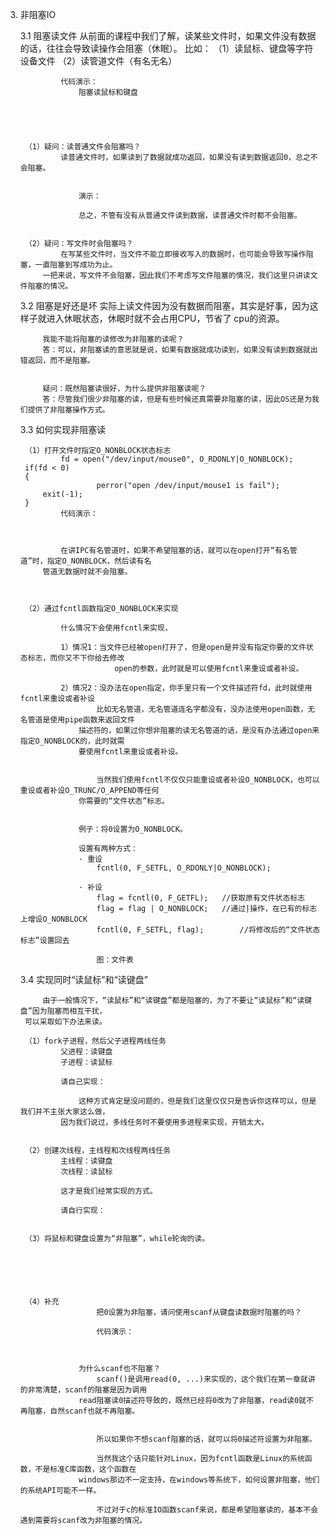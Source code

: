 3. 非阻塞IO
	
	3.1 阻塞读文件
			从前面的课程中我们了解，读某些文件时，如果文件没有数据的话，往往会导致读操作会阻塞（休眠）。
		比如：
		（1）读鼠标、键盘等字符设备文件
		（2）读管道文件（有名无名）
			
				代码演示：
					阻塞读鼠标和键盘
			
		
		
		
		
		（1）疑问：读普通文件会阻塞吗？
				读普通文件时，如果读到了数据就成功返回，如果没有读到数据返回0，总之不会阻塞。
			
			
					演示：
				
					总之，不管有没有从普通文件读到数据，读普通文件时都不会阻塞。
		
		
		（2）疑问：写文件时会阻塞吗？
				在写某些文件时，当文件不能立即接收写入的数据时，也可能会导致写操作阻塞，一直阻塞到写成功为止。
			一把来说，写文件不会阻塞，因此我们不考虑写文件阻塞的情况，我们这里只讲读文件阻塞的情况。
		
		
		
	3.2 阻塞是好还是坏
			实际上读文件因为没有数据而阻塞，其实是好事，因为这样子就进入休眠状态，休眠时就不会占用CPU，节省了
		cpu的资源。
			
			我能不能将阻塞的读修改为非阻塞的读呢？
			答：可以，非阻塞读的意思就是说，如果有数据就成功读到，如果没有读到数据就出错返回，而不是阻塞。
				
				
			疑问：既然阻塞读很好，为什么提供非阻塞读呢？
			答：尽管我们很少非阻塞的读，但是有些时候还真需要非阻塞的读，因此OS还是为我们提供了非阻塞操作方式。
	
	3.3 如何实现非阻塞读
	
		（1）打开文件时指定O_NONBLOCK状态标志
				fd = open("/dev/input/mouse0", O_RDONLY|O_NONBLOCK);
        if(fd < 0)
        {    
						perror("open /dev/input/mouse1 is fail");
            exit(-1);
        }   
				代码演示：
						

				
				在讲IPC有名管道时，如果不希望阻塞的话，就可以在open打开“有名管道”时，指定O_NONBLOCK，然后读有名
			管道无数据时就不会阻塞。
				
				
				
		（2）通过fcntl函数指定O_NONBLOCK来实现
		
				什么情况下会使用fcntl来实现，
				
				1）情况1：当文件已经被open打开了，但是open是并没有指定你要的文件状态标志，而你又不下你给去修改
							open的参数，此时就是可以使用fcntl来重设或者补设。
				
				2）情况2：没办法在open指定，你手里只有一个文件描述符fd，此时就使用fcntl来重设或者补设
						比如无名管道，无名管道连名字都没有，没办法使用open函数，无名管道是使用pipe函数来返回文件
					描述符的，如果过你想非阻塞的读无名管道的话，是没有办法通过open来指定O_NONBLOCK的，此时就需
					要使用fcntl来重设或者补设。
				
				
						当然我们使用fcntl不仅仅只能重设或者补设O_NONBLOCK，也可以重设或者补设O_TRUNC/O_APPEND等任何
					你需要的“文件状态”标志。
				
				
					例子：将0设置为O_NONBLOCK。
					
					设置有两种方式：
					· 重设
						fcntl(0, F_SETFL, O_RDONLY|O_NONBLOCK);
					
					· 补设
						flag = fcntl(0, F_GETFL); 	//获取原有文件状态标志
						flag = flag | O_NONBLOCK; 	//通过|操作，在已有的标志上增设O_NONBLOCK
						fcntl(0, F_SETFL, flag); 		//将修改后的“文件状态标志”设置回去
						
						图：文件表
							

						
	

						
	3.4 实现同时“读鼠标”和“读键盘”
			
			由于一般情况下，“读鼠标”和“读键盘”都是阻塞的，为了不要让“读鼠标”和“读键盘”因为阻塞而相互干扰，
		可以采取如下办法来读。
		
		（1）fork子进程，然后父子进程两线任务
				父进程：读键盘
				子进程：读鼠标
					
				请自己实现：
				
					这种方式肯定是没问题的，但是我们这里仅仅只是告诉你这样可以，但是我们并不主张大家这么做，
				因为我们说过，多线任务时不要使用多进程来实现，开销太大。
				
			
		（2）创建次线程，主线程和次线程两线任务
				主线程：读键盘
				次线程：读鼠标
				
				这才是我们经常实现的方式。
				
				请自行实现：
				
			
		（3）将鼠标和键盘设置为“非阻塞”，while轮询的读。
				
				
		
		
		

		（4）补充
						把0设置为非阻塞，请问使用scanf从键盘读数据时阻塞的吗？
						
						代码演示：
						
						
					
					为什么scanf也不阻塞？
						scanf()是调用read(0, ...)来实现的，这个我们在第一章就讲的非常清楚，scanf的阻塞是因为调用
					read阻塞读0描述符导致的，既然已经将0改为了非阻塞，read读0就不再阻塞，自然scanf也就不再阻塞。
						
						
						所以如果你不想scanf阻塞的话，就可以将0描述符设置为非阻塞。
						
						当然我这个话只能针对Linux，因为fcntl函数是Linux的系统函数，不是标准C库函数，这个函数在
					windows那边不一定支持，在windows等系统下，如何设置非阻塞，他们的系统API可能不一样。
						
						不过对于c的标准IO函数scanf来说，都是希望阻塞读的，基本不会遇到需要将scanf改为非阻塞的情况。
